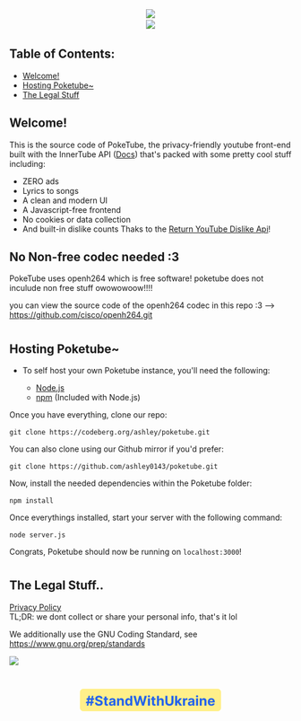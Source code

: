    
  <div align="center">
  <a href="https://poketube.fun/watch?v=9sJUDx7iEJw&quality=medium&=sjohgteojgytrueugtye4jhtytjrjnyıı">
   <img src="https://poketube.fun/css/logo.svg" width="500"> </a><br>
   <img src='https://raw.githubusercontent.com/squiresgrant/personal-site/main/badges/firefox4.gif'>
</div>

 
## Table of Contents:
- [Welcome!](#Welcome!)
- [Hosting Poketube~](#hosting-poketube)
- [The Legal Stuff](#the-legal-stuff)


## Welcome! 
This is the source code of PokeTube, the privacy-friendly youtube front-end built with the InnerTube API ([Docs](https://docs.poketube.fun)) that's packed with some pretty cool stuff including:
- ZERO ads
- Lyrics to songs
- A clean and modern UI
- A Javascript-free frontend
- No cookies or data collection
- And built-in dislike counts Thaks to the [Return YouTube Dislike Api](https://www.returnyoutubedislike.com/)!
## No Non-free codec needed :3
PokeTube uses openh264 which is free software! poketube does not inculude non free stuff owowowoow!!!!

you can view the source code of the openh264 codec in this repo :3 --> https://github.com/cisco/openh264.git 
#
## Hosting Poketube~
- To self host your own Poketube instance, you'll need the following:

  - [Node.js](https://nodejs.org/en/download/) 
  - [npm](http://npmjs.com) (Included with Node.js)


Once you have everything, clone our repo:
```
git clone https://codeberg.org/ashley/poketube.git
```
You can also clone using our Github mirror if you'd prefer:
```
git clone https://github.com/ashley0143/poketube.git
```

Now, install the needed dependencies within the Poketube folder:
```
npm install 
```
Once everythings installed, start your server with the following command:
```
node server.js
```
Congrats, Poketube should now be running on `localhost:3000`!
#
## The Legal Stuff..

[Privacy Policy](https://poketube.fun/privacy) <br>
TL;DR: we dont collect or share your personal info, that's it lol

We additionally use the GNU Coding Standard, see https://www.gnu.org/prep/standards

<a href="https://codeberg.org/Ashley/poketube/src/branch/main/LICENSE"> <img src="https://www.gnu.org/graphics/gplv3-88x31.png"> </a>
#
<div align=center><img src="https://raw.githubusercontent.com/vshymanskyy/StandWithUkraine/main/badges/StandWithUkraine.svg"></div>

